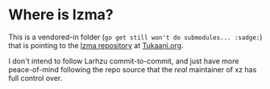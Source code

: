 # Where is lzma?

This is a vendored-in folder (`go get still won't do submodules... :sadge:`) that is pointing to the [lzma repository](https://git.tukaani.org) at [Tukaani.org](https://tukaani.org).

I don't intend to follow Larhzu commit-to-commit, and just have more peace-of-mind following the repo source that the *real* maintainer of xz has full control over.
